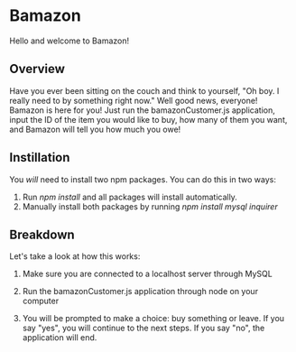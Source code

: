 # Bamazon
Hello and welcome to Bamazon!

## Overview
Have you ever been sitting on the couch and think to yourself, "Oh boy. I really need to by something right now." Well good news, everyone! Bamazon is here for you! Just run the bamazonCustomer.js application, input the ID of the item you would like to buy, how many of them you want, and Bamazon will tell you how much you owe!

## Instillation
You *will* need to install two npm packages. You can do this in two ways:
1. Run *npm install* and all packages will install automatically.
1. Manually install both packages by running *npm install mysql inquirer*

## Breakdown
Let's take a look at how this works:
1. Make sure you are connected to a localhost server through MySQL

1. Run the bamazonCustomer.js application through node on your computer

1. You will be prompted to make a choice: buy something or leave. If you say "yes", you will continue to the next steps. If you say "no", the application will end.

